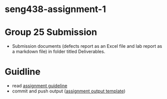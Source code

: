 # seng438-assignment-1

# Group 25 Submission
- Submission documents (defects report as an Excel file and lab report as a markdown file) in folder titled Deliverables.

# Guidline
- read [assignment guideline](seng438-assignment-1.md) 
- commit and push output ([assignment output template](seng438-assignment-1--report-template.md))
